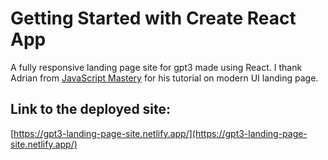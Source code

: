 # Getting Started with Create React App

A fully responsive landing page site for gpt3 made using React. I thank Adrian from [JavaScript Mastery](https://www.youtube.com/c/JavaScriptMastery) for his tutorial on modern UI landing page.

## Link to the deployed site:
[https://gpt3-landing-page-site.netlify.app/](https://gpt3-landing-page-site.netlify.app/)
